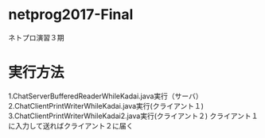 # netprog2017-Final
ネトプロ演習３期
# 実行方法
1.ChatServerBufferedReaderWhileKadai.java実行（サーバ）
2.ChatClientPrintWriterWhileKadai.java実行(クライアント１)
3.ChatClientPrintWriterWhileKadai2.java実行(クライアント２)
クライアント１に入力して送ればクライアント２に届く
